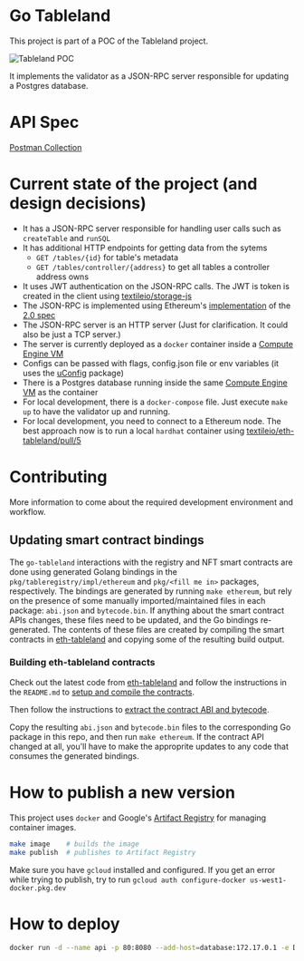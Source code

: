 # Go Tableland

This project is part of a POC of the Tableland project.

![Tableland POC](https://user-images.githubusercontent.com/1233473/147493247-4710159a-86f3-4e80-8e4e-36ba7499eafc.png)

It implements the validator as a JSON-RPC server responsible for updating a Postgres database.

# API Spec

[Postman Collection](https://www.postman.com/aviation-participant-86342471/workspace/my-workspace/collection/18493329-068ef574-afde-4057-926c-ebee6628315c)

# Current state of the project (and design decisions)

- It has a JSON-RPC server responsible for handling user calls such as `createTable` and `runSQL`
- It has additional HTTP endpoints for getting data from the sytems
  - `GET /tables/{id}` for table's metadata
  - `GET /tables/controller/{address}` to get all tables a controller address owns
- It uses JWT authentication on the JSON-RPC calls. The JWT is token is created in the client using [textileio/storage-js](https://github.com/textileio/storage-js/blob/main/packages/eth/src/index.ts#L66)
- The JSON-RPC is implemented using Ethereum's [implementation](https://pkg.go.dev/github.com/ethereum/go-ethereum/rpc) of the [2.0 spec](https://www.jsonrpc.org/specification)
- The JSON-RPC server is an HTTP server (Just for clarification. It could also be just a TCP server.)
- The server is currently deployed as a `docker` container inside a [Compute Engine VM](https://console.cloud.google.com/compute/instances?project=textile-310716&authuser=1)
- Configs can be passed with flags, config.json file or env variables (it uses the [uConfig](https://github.com/omeid/uconfig) package)
- There is a Postgres database running inside the same [Compute Engine VM](https://console.cloud.google.com/compute/instances?project=textile-310716&authuser=1) as the container
- For local development, there is a `docker-compose` file. Just execute `make up` to have the validator up and running.
- For local development, you need to connect to a Ethereum node. The best approach now is to run a local `hardhat` container using [textileio/eth-tableland/pull/5](https://github.com/textileio/eth-tableland/pull/5)

# Contributing

More information to come about the required development environment and workflow.

## Updating smart contract bindings

The `go-tableland` interactions with the registry and NFT smart contracts are done using generated Golang bindings in the `pkg/tableregistry/impl/ethereum` and `pkg/<fill me in>` packages, respectively. The bindings are generated by running `make ethereum`, but rely on the presence of some manually imported/maintained files in each package: `abi.json` and `bytecode.bin`. If anything about the smart contract APIs changes, these files need to be updated, and the Go bindings re-generated. The contents of these files are created by compiling the smart contracts in [eth-tableland](https://github.com/textileio/eth-tableland) and copying some of the resulting build output.

### Building eth-tableland contracts

Check out the latest code from [eth-tableland](https://github.com/textileio/eth-tableland) and follow the instructions in the `README.md` to [setup and compile the contracts](https://github.com/textileio/eth-tableland/blob/main/README.md#building-the-client).

Then follow the instructions to [extract the contract ABI and bytecode](https://github.com/textileio/eth-tableland/blob/main/README.md#extacting-the-abi-and-bytecode).

Copy the resulting `abi.json` and `bytecode.bin` files to the corresponding Go package in this repo, and then run `make ethereum`. If the contract API changed at all, you'll have to make the approprite updates to any code that consumes the generated bindings.

# How to publish a new version

This project uses `docker` and Google's [Artifact Registry](https://console.cloud.google.com/artifacts?authuser=1&project=textile-310716) for managing container images.

```bash
make image    # builds the image
make publish  # publishes to Artifact Registry
```

Make sure you have `gcloud` installed and configured.
If you get an error while trying to publish, try to run `gcloud auth configure-docker us-west1-docker.pkg.dev`

# How to deploy

```bash
docker run -d --name api -p 80:8080 --add-host=database:172.17.0.1 -e DB_HOST=database -e DB_PASS=[[PASSWORD]] -e DB_USER=validator -e DB_NAME=tableland -e DB_PORT=5432 -e REGISTRY_ETHENDPOINT=http://tableland.com:8545 -e REGISTRY_CONTRACTADDRESS=0xe7f1725E7734CE288F8367e1Bb143E90bb3F0512 [[IMAGE]]
```